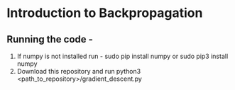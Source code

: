 # Introduction to Backpropagation
## Running the code -
1) If numpy is not installed run - sudo pip install numpy or sudo pip3 install numpy
2) Download this repository and run python3 <path_to_repository>/gradient_descent.py
